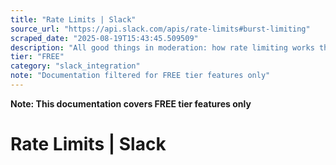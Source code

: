 ```yaml
---
title: "Rate Limits | Slack"
source_url: "https://api.slack.com/apis/rate-limits#burst-limiting"
scraped_date: "2025-08-19T15:43:45.509509"
description: "All good things in moderation: how rate limiting works throughout the Slack platform."
tier: "FREE"
category: "slack_integration"
note: "Documentation filtered for FREE tier features only"
---
```

**Note: This documentation covers FREE tier features only**

# Rate Limits | Slack

